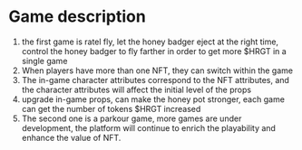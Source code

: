 # Game description

1. the first game is ratel fly, let the honey badger eject at the right time, control the honey badger to fly farther in order to get more $HRGT in a single game
2. When players have more than one NFT, they can switch within the game
3. The in-game character attributes correspond to the NFT attributes, and the character attributes will affect the initial level of the props
4. upgrade in-game props, can make the honey pot stronger, each game can get the number of tokens $HRGT increased
5. The second one is a parkour game, more games are under development, the platform will continue to enrich the playability and enhance the value of NFT.

